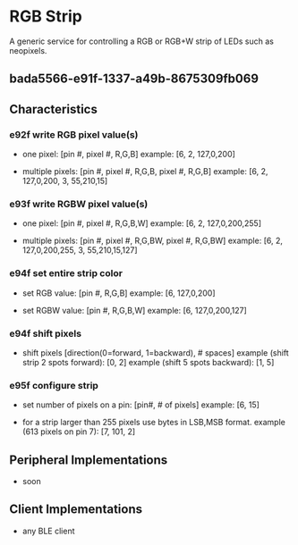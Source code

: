# RGB Strip
A generic service for controlling a RGB or RGB+W strip of LEDs such as neopixels.

## bada5566-e91f-1337-a49b-8675309fb069

## Characteristics

### e92f  write RGB pixel value(s)

* one pixel: [pin #, pixel #, R,G,B]
  example: [6, 2, 127,0,200]

* multiple pixels: [pin #, pixel #, R,G,B, pixel #, R,G,B]
  example: [6, 2, 127,0,200, 3, 55,210,15]

### e93f  write RGBW pixel value(s)

* one pixel: [pin #, pixel #, R,G,B,W]
  example: [6, 2, 127,0,200,255]

* multiple pixels: [pin #, pixel #, R,G,BW, pixel #, R,G,BW]
  example: [6, 2, 127,0,200,255, 3, 55,210,15,127]

### e94f  set entire strip color
* set RGB value: [pin #, R,G,B]
  example: [6, 127,0,200]

* set RGBW value: [pin #, R,G,B,W]
  example: [6, 127,0,200,127]

### e94f  shift pixels
* shift pixels [direction(0=forward, 1=backward), # spaces]
  example (shift strip 2 spots forward): [0, 2]
  example (shift 5 spots backward): [1, 5]

### e95f  configure strip
* set number of pixels on a pin: [pin#, # of pixels]
  example: [6, 15]

* for a strip larger than 255 pixels use bytes in LSB,MSB format.
  example (613 pixels on pin 7): [7, 101, 2]


## Peripheral Implementations
  * soon

## Client Implementations
  * any BLE client
